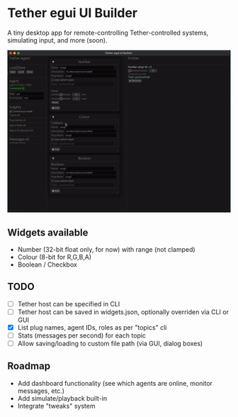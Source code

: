 # Tether egui UI Builder

A tiny desktop app for remote-controlling Tether-controlled systems, simulating input, and more (soon).

![GUI screenshot](tether-egui.gif)


## Widgets available
- Number (32-bit float only, for now) with range (not clamped)
- Colour (8-bit for R,G,B,A)
- Boolean / Checkbox


## TODO
- [ ] Tether host can be specified in CLI
- [ ] Tether host can be saved in widgets.json, optionally overriden via CLI or GUI
- [x] List plug names, agent IDs, roles as per "topics" cli
- [ ] Stats (messages per second) for each topic
- [ ] Allow saving/loading to custom file path (via GUI, dialog boxes) 

## Roadmap
- Add dashboard functionality (see which agents are online, monitor messages, etc.)
- Add simulate/playback built-in
- Integrate "tweaks" system